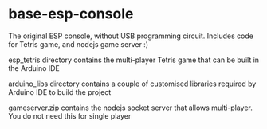 # base-esp-console
The original ESP console, without USB programming circuit. Includes code for Tetris game, and nodejs game server :)

esp_tetris directory contains the multi-player Tetris game that can be built in the Arduino IDE

arduino_libs directory contains a couple of customised libraries required by Arduino IDE to build the project

gameserver.zip contains the nodejs socket server that allows multi-player. You do not need this for single player
